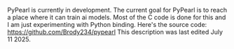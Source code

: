 PyPearl is currently in development. The current goal for PyPearl is to reach a place where it can train ai models. Most of the C code is done for this and I am just experimenting with Python binding.
Here's the source code: https://github.com/Brody234/pypearl
This description was last edited July 11 2025.